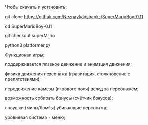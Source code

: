 Чтобы скачать и установить:

git clone https://github.com/NeznaykaVshapke/SuperMarioBoy-0.11

cd SuperMarioBoy-0.11

git checkout superMario

python3 platformer.py

Функционал игры:

поддерживается плавное движение и анимация движения;

физика движения персонажа (гравитация, столкновение с препятствиями);

передвижение камеры (игрового поля) вслед за персонажем;

возможность собирать бонусы (счётчик бонусов);

ловушки (мины/бомбы) убивающие персонажа;

уровневая система + меню;

